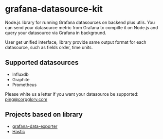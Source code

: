 # grafana-datasource-kit
Node.js library for running Grafana datasources on backend plus utils.
You can send your datasource metric from Grafana to compilte it on Node.js and query your datasource via Grafana in background.

User get unified interface, library provide same output format for each datasource, such as fields order, time units.

## Supported datasources

* Influxdb
* Graphite
* Prometheus

Please white us a letter if you want your datasource be supported: ping@corpglory.com 

## Projects based on library
* [grafana-data-exporter](https://github.com/CorpGlory/grafana-data-exporter)
* [Hastic](https://github.com/hastic/hastic-server)

